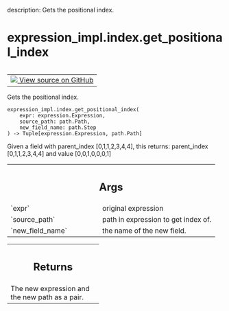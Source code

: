description: Gets the positional index.

<div itemscope itemtype="http://developers.google.com/ReferenceObject">
<meta itemprop="name" content="expression_impl.index.get_positional_index" />
<meta itemprop="path" content="Stable" />
</div>

# expression_impl.index.get_positional_index

<!-- Insert buttons and diff -->

<table class="tfo-notebook-buttons tfo-api nocontent" align="left">
<td>
  <a target="_blank" href="https://github.com/google/struct2tensor/blob/master/struct2tensor/expression_impl/index.py#L132-L154">
    <img src="https://www.tensorflow.org/images/GitHub-Mark-32px.png" />
    View source on GitHub
  </a>
</td>
</table>



Gets the positional index.

<pre class="devsite-click-to-copy prettyprint lang-py tfo-signature-link">
<code>expression_impl.index.get_positional_index(
    expr: expression.Expression,
    source_path: path.Path,
    new_field_name: path.Step
) -> Tuple[expression.Expression, path.Path]
</code></pre>



<!-- Placeholder for "Used in" -->

Given a field with parent_index [0,1,1,2,3,4,4], this returns:
parent_index [0,1,1,2,3,4,4] and value [0,0,1,0,0,0,1]

<!-- Tabular view -->
 <table class="responsive fixed orange">
<colgroup><col width="214px"><col></colgroup>
<tr><th colspan="2"><h2 class="add-link">Args</h2></th></tr>

<tr>
<td>
`expr`
</td>
<td>
original expression
</td>
</tr><tr>
<td>
`source_path`
</td>
<td>
path in expression to get index of.
</td>
</tr><tr>
<td>
`new_field_name`
</td>
<td>
the name of the new field.
</td>
</tr>
</table>



<!-- Tabular view -->
 <table class="responsive fixed orange">
<colgroup><col width="214px"><col></colgroup>
<tr><th colspan="2"><h2 class="add-link">Returns</h2></th></tr>
<tr class="alt">
<td colspan="2">
The new expression and the new path as a pair.
</td>
</tr>

</table>

